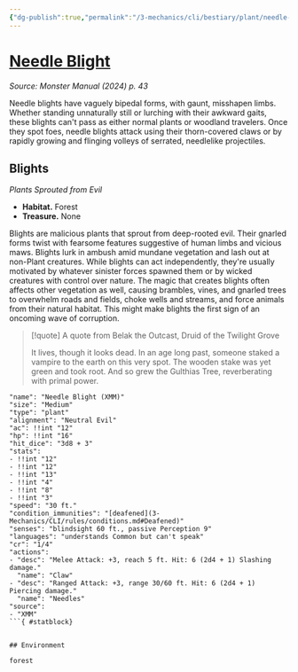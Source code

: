 ```yaml
---
{"dg-publish":true,"permalink":"/3-mechanics/cli/bestiary/plant/needle-blight-xmm/","tags":["ttrpg-cli/compendium/src/5e/xmm","ttrpg-cli/monster/cr/1-4","ttrpg-cli/monster/environment/forest","ttrpg-cli/monster/size/medium","ttrpg-cli/monster/type/plant"],"created":"2025-02-22T12:02:28.230-05:00","updated":"2025-02-26T17:46:11.240-05:00"}
---
```


# [Needle Blight](3-Mechanics/CLI/bestiary/plant/needle-blight-xmm.md)
*Source: Monster Manual (2024) p. 43*  

Needle blights have vaguely bipedal forms, with gaunt, misshapen limbs. Whether standing unnaturally still or lurching with their awkward gaits, these blights can't pass as either normal plants or woodland travelers. Once they spot foes, needle blights attack using their thorn-covered claws or by rapidly growing and flinging volleys of serrated, needlelike projectiles.

## Blights

*Plants Sprouted from Evil*

- **Habitat.** Forest  
- **Treasure.** None  

Blights are malicious plants that sprout from deep-rooted evil. Their gnarled forms twist with fearsome features suggestive of human limbs and vicious maws. Blights lurk in ambush amid mundane vegetation and lash out at non-Plant creatures. While blights can act independently, they're usually motivated by whatever sinister forces spawned them or by wicked creatures with control over nature. The magic that creates blights often affects other vegetation as well, causing brambles, vines, and gnarled trees to overwhelm roads and fields, choke wells and streams, and force animals from their natural habitat. This might make blights the first sign of an oncoming wave of corruption.

> [!quote] A quote from Belak the Outcast, Druid of the Twilight Grove  
> 
> It lives, though it looks dead. In an age long past, someone staked a vampire to the earth on this very spot. The wooden stake was yet green and took root. And so grew the Gulthias Tree, reverberating with primal power.


```statblock
"name": "Needle Blight (XMM)"
"size": "Medium"
"type": "plant"
"alignment": "Neutral Evil"
"ac": !!int "12"
"hp": !!int "16"
"hit_dice": "3d8 + 3"
"stats":
- !!int "12"
- !!int "12"
- !!int "13"
- !!int "4"
- !!int "8"
- !!int "3"
"speed": "30 ft."
"condition_immunities": "[deafened](3-Mechanics/CLI/rules/conditions.md#Deafened)"
"senses": "blindsight 60 ft., passive Perception 9"
"languages": "understands Common but can't speak"
"cr": "1/4"
"actions":
- "desc": "Melee Attack: +3, reach 5 ft. Hit: 6 (2d4 + 1) Slashing damage."
  "name": "Claw"
- "desc": "Ranged Attack: +3, range 30/60 ft. Hit: 6 (2d4 + 1) Piercing damage."
  "name": "Needles"
"source":
- "XMM"
```{ #statblock}


## Environment

forest